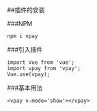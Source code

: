 ##插件的安装

###NPM

```
npm i vpay
```

###引入插件

```
import Vue from 'vue';
import vpay from 'vpay';
Vue.use(vpay);
```

###基本用法

```
<vpay v-mode='show'></vpay>
```

